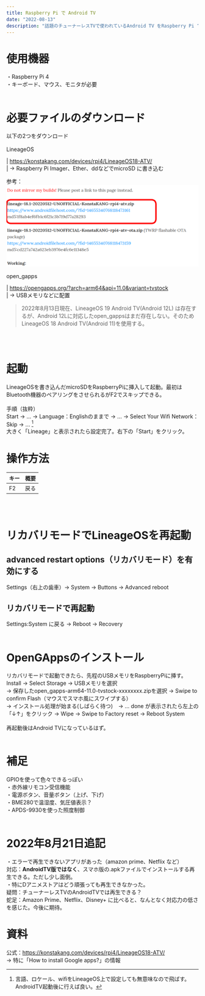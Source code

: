 ```yaml
---
title: Raspberry Pi で Android TV
date: "2022-08-13"
description: "話題のチューナーレスTVで使われているAndroid TV をRaspberry Pi で使う。"
---
```


# 使用機器
・Raspberry Pi 4<br>
・キーボード、マウス、モニタが必要<br>
<br>

# 必要ファイルのダウンロード
以下の2つをダウンロード<br/>
<br/>
LineageOS<br/>

|  https://konstakang.com/devices/rpi4/LineageOS18-ATV/<br/>
|  → Raspberry Pi Imager、Ether、ddなどでmicroSD に書き込む<br/>

参考：<br/>
![lieage osの場所の画像](where_lineage_os_is.png)
<br>

open_gapps<br/>

|  https://opengapps.org/?arch=arm64&api=11.0&variant=tvstock<br/>
|  → USBメモリなどに配置

>2022年8月13日現在、LineageOS 19 Android TV(Android 12L) は存在するが、Android 12Lに対応したopen_gappsはまだ存在しない。そのためLineageOS 18 Android TV(Android 11)を使用する。 
<br>
<br>

# 起動
LineageOSを書き込んだmicroSDをRaspberryPiに挿入して起動。最初はBluetooth機器のペアリングをさせられるがF2でスキップできる。<br/>
<br/>
手順（抜粋）<br/>
Start → ... → Language：Englishのままで → ... → Select Your Wifi Network：Skip → ... [^1]<br/>
大きく「Lineage」と表示されたら設定完了。右下の「Start」をクリック。<br/>


[^1]:言語、ロケール、wifiをLineageOS上で設定しても無意味なので飛ばす。AndroidTV起動後に行えば良い。


# 操作方法
|  キー  |  概要  |
| ---- | ---- |
|  F2  | 戻る |
<br>
<br>

# リカバリモードでLineageOSを再起動
## advanced restart options（リカバリモード）を有効にする<br>
Settings（右上の歯車）→  System →  Buttons →  Advanced reboot
## リカバリモードで再起動
Settings:System に戻る →  Reboot → Recovery
<br>
<br>

# OpenGAppsのインストール
リカバリモードで起動できたら、先程のUSBメモリをRaspberryPiに挿す。<br>
Install → Select Storage → USBメモリを選択<br>
→ 保存したopen_gapps-arm64-11.0-tvstock-xxxxxxxx.zipを選択 → Swipe to confirm Flash（マウスでスマホ風にスワイプする）<br>
→ インストール処理が始まる(しばらく待つ)　→ ... done が表示されたら左上の「↓↑」をクリック →  Wipe →  Swipe to Factory reset → Reboot System<br>
<br>
再起動後はAndroid TVになっているはず。
<br>
<br>

# 補足
GPIOを使って色々できるっぽい<br>
・赤外線リモコン受信機能<br>
・電源ボタン、音量ボタン（上げ、下げ）<br>
・BME280で温湿度、気圧値表示？<br>
・APDS-9930を使った照度制御<br>
<br>

# 2022年8月21日追記
・エラーで再生できないアプリがあった（amazon prime、Netflix など）<br>
対応：**AndroidTV版ではなく**、スマホ版の.apkファイルでインストールする再生できる。ただし少し面倒。<br>
・特にDアニメストアはどう頑張っても再生できなかった。<br>
疑問：チューナーレスTVのAndroidTVでは再生できる？<br>
蛇足：Amazon Prime、Netflix、Disney+ に比べると、なんとなく対応力の低さを感じた。今後に期待。<br>

# 資料
公式：https://konstakang.com/devices/rpi4/LineageOS18-ATV/<br>
→ 特に「How to install Google apps?」の情報
